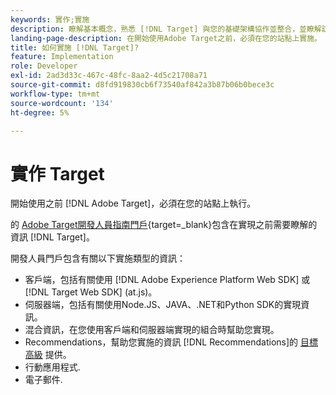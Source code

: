 ```yaml
---
keywords: 實作;實施
description: 瞭解基本概念，熟悉 [!DNL Target] 與您的基礎架構協作並整合，並瞭解訪問者的跟蹤方式。
landing-page-description: 在開始使用Adobe Target之前，必須在您的站點上實施。
title: 如何實施 [!DNL Target]?
feature: Implementation
role: Developer
exl-id: 2ad3d33c-467c-48fc-8aa2-4d5c21708a71
source-git-commit: d8fd919830cb6f73540af842a3b87b06b0bece3c
workflow-type: tm+mt
source-wordcount: '134'
ht-degree: 5%

---
```


# 實作 Target

開始使用之前 [!DNL Adobe Target]，必須在您的站點上執行。

的 [Adobe Target開發人員指南門戶](https://developer.adobe.com/target/){target=_blank}包含在實現之前需要瞭解的資訊 [!DNL Target]。

開發人員門戶包含有關以下實施類型的資訊：

* 客戶端，包括有關使用 [!DNL Adobe Experience Platform Web SDK] 或 [!DNL Target Web SDK] (at.js)。
* 伺服器端，包括有關使用Node.JS、JAVA、.NET和Python SDK的實現資訊。
* 混合資訊，在您使用客戶端和伺服器端實現的組合時幫助您實現。
* Recommendations，幫助您實施的資訊 [!DNL Recommendations]的 [目標高級](/help/main/c-intro/intro.md#premium) 提供。
* 行動應用程式.
* 電子郵件.



